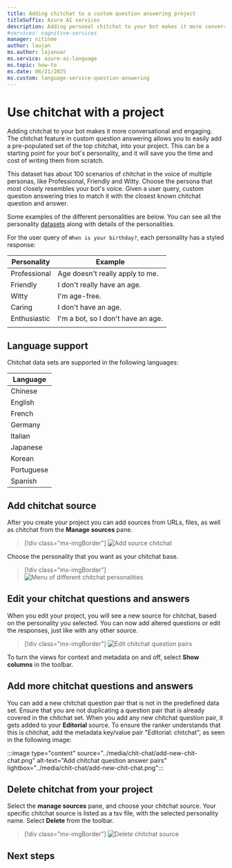 ```yaml
---
title: Adding chitchat to a custom question answering project
titleSuffix: Azure AI services
description: Adding personal chitchat to your bot makes it more conversational and engaging when you create a project. Custom question answering allows you to easily add a pre-populated set of the top chitchat, into your projects.
#services: cognitive-services
manager: nitinme
author: laujan
ms.author: lajanuar
ms.service: azure-ai-language
ms.topic: how-to
ms.date: 06/21/2025
ms.custom: language-service-question-answering
---
```


# Use chitchat with a project

Adding chitchat to your bot makes it more conversational and engaging. The chitchat feature in custom question answering allows you to easily add a pre-populated set of the top chitchat, into your project. This can be a starting point for your bot's personality, and it will save you the time and cost of writing them from scratch.

This dataset has about 100 scenarios of chitchat in the voice of multiple personas, like Professional, Friendly and Witty. Choose the persona that most closely resembles your bot's voice. Given a user query, custom question answering tries to match it with the closest known chitchat question and answer.

Some examples of the different personalities are below. You can see all the personality [datasets](https://github.com/microsoft/botframework-cli/blob/main/packages/qnamaker/docs/chit-chat-dataset.md) along with details of the personalities.

For the user query of `When is your birthday?`, each personality has a styled response:

<!-- added quotes so acrolinx doesn't score these sentences -->
|Personality|Example|
|--|--|
|Professional|Age doesn't really apply to me.|
|Friendly|I don't really have an age.|
|Witty|I'm age-free.|
|Caring|I don't have an age.|
|Enthusiastic|I'm a bot, so I don't have an age.|
||

## Language support

Chitchat data sets are supported in the following languages:

|Language|
|--|
|Chinese|
|English|
|French|
|Germany|
|Italian|
|Japanese|
|Korean|
|Portuguese|
|Spanish|

## Add chitchat source
After you create your project you can add sources from URLs, files, as well as chitchat from the **Manage sources** pane.

> [!div class="mx-imgBorder"]
> ![Add source chitchat](../media/chit-chat/add-source.png)

Choose the personality that you want as your chitchat base.

> [!div class="mx-imgBorder"]
> ![Menu of different chitchat personalities](../media/chit-chat/personality.png)

## Edit your chitchat questions and answers

When you edit your project, you will see a new source for chitchat, based on the personality you selected. You can now add altered questions or edit the responses, just like with any other source.

> [!div class="mx-imgBorder"]
> ![Edit chitchat question pairs](../media/chit-chat/edit-chit-chat.png)

To turn the views for context and metadata on and off, select **Show columns** in the toolbar.

## Add more chitchat questions and answers

You can add a new chitchat question pair that is not in the predefined data set. Ensure that you are not duplicating a question pair that is already covered in the chitchat set. When you add any new chitchat question pair, it gets added to your **Editorial** source. To ensure the ranker understands that this is chitchat, add the metadata key/value pair "Editorial: chitchat", as seen in the following image:

:::image type="content" source="../media/chit-chat/add-new-chit-chat.png" alt-text="Add chitchat question answer pairs" lightbox="../media/chit-chat/add-new-chit-chat.png":::

## Delete chitchat from your project

Select the **manage sources** pane, and choose your chitchat source. Your specific chitchat source is listed as a tsv file, with the selected personality name. Select **Delete** from the toolbar.

> [!div class="mx-imgBorder"]
> ![Delete chitchat source](../media/chit-chat/delete-chit-chat.png)

## Next steps
